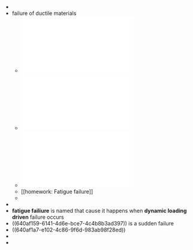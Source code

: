 -
- failure of ductile materials
	- ![Product Development 1 - Lecture 10.pdf](../assets/Product_Development_1_-_Lecture_10_1677833922397_0.pdf)
	- ![Product Development 1 - Lecture 11.pdf](../assets/Product_Development_1_-_Lecture_11_1677833957492_0.pdf)
	- ![Product Development 1 - Lecture 12.pdf](../assets/Product_Development_1_-_Lecture_12_1677833963929_0.pdf)
	- [[homework: Fatigue failure]]
	-
-
- **fatigue failiure** is named  that cause it happens when **dynamic loading driven** failure occurs
- ((640af159-6141-4d6e-bce7-4c4b8b3ad397)) is a sudden failure
- ((640af1a7-e102-4c86-9f6d-983ab98f28ed))
-
-